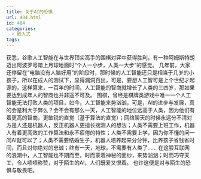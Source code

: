 ```yaml
---
title: 关于AI的恐惧
url: 484.html
id: 484
categories:
  - 嵌入式
tags:
---
```


获悉，谷歌人工智能在与世界顶尖高手的围棋对弈中获得胜利，有一种阿姆斯特朗迈出阿波罗号踏上月球地面时“个人一小步，人类一大步”的感觉。 几年前，大家还停留在“电脑没有人脑好用”的阶段时，那时候的人工智能还只是相当于几岁的小孩子，所以在成人的测试下，显得漏洞百出，可是，要想人工智可是上个世纪才起源的，这样算来，一百年的时间，人工智能的智商就增长了人类的三四岁，那如果要达到成年人的智商也并非遥不可及。 围棋，曾经是棋牌类游戏中唯一一个人工智能无法打败人类的项目，如今，人工智能来势汹汹，可是，AI的进步与发展，真的会是利大于弊么？会不会有那么一天，人工智能的地位远高于人类，因为他们有着更高的智商，更敏锐的直觉（基于算法的直觉）；网络聊天的时候永远分不清对方是人还是机器人，反正机器人更擅长揣测人的想法；人类不需要上班工作，机器人有着更高效的工作算法和永不疲倦的特性；人类不需要上学，因为你不懂的问一问AI就可以了；人类不需要结婚生子，机器人培养起来分分钟，比养孩子省钱省时间，而且对你绝对的忠诚；终有一天，地球，不需要有人类了...... 在这股互联网的浪潮中，人工智能也不期而至，时而蒙着神秘的面纱，来势汹汹；时而巧夺天工，令人啧啧称赞，对于陌生的AI，人们既爱又恨着。 也许这便是对与陌生的恐惧与敬畏吧。